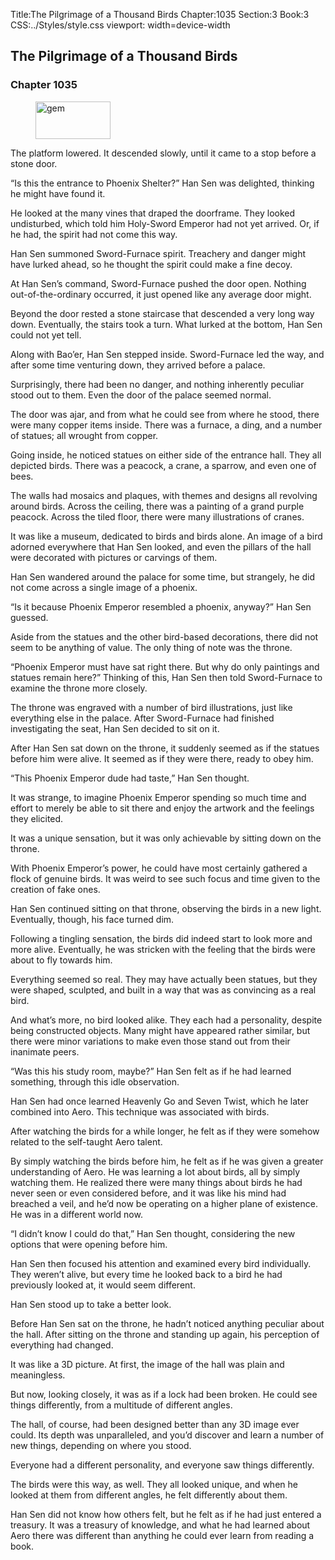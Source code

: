 Title:The Pilgrimage of a Thousand Birds 
Chapter:1035 
Section:3 
Book:3 
CSS:../Styles/style.css 
viewport: width=device-width
  
## The Pilgrimage of a Thousand Birds
### Chapter 1035 
<figure>
	<img src="../Images/gem.gif" alt="gem" id="gem" width="120" height="60" />
</figure>
  

  
  The platform lowered. It descended slowly, until it came to a stop before a stone door.

“Is this the entrance to Phoenix Shelter?” Han Sen was delighted, thinking he might have found it.

He looked at the many vines that draped the doorframe. They looked undisturbed, which told him Holy-Sword Emperor had not yet arrived. Or, if he had, the spirit had not come this way.

Han Sen summoned Sword-Furnace spirit. Treachery and danger might have lurked ahead, so he thought the spirit could make a fine decoy.

At Han Sen’s command, Sword-Furnace pushed the door open. Nothing out-of-the-ordinary occurred, it just opened like any average door might.

Beyond the door rested a stone staircase that descended a very long way down. Eventually, the stairs took a turn. What lurked at the bottom, Han Sen could not yet tell.

Along with Bao’er, Han Sen stepped inside. Sword-Furnace led the way, and after some time venturing down, they arrived before a palace.

Surprisingly, there had been no danger, and nothing inherently peculiar stood out to them. Even the door of the palace seemed normal.

The door was ajar, and from what he could see from where he stood, there were many copper items inside. There was a furnace, a ding, and a number of statues; all wrought from copper.

Going inside, he noticed statues on either side of the entrance hall. They all depicted birds. There was a peacock, a crane, a sparrow, and even one of bees.

The walls had mosaics and plaques, with themes and designs all revolving around birds. Across the ceiling, there was a painting of a grand purple peacock. Across the tiled floor, there were many illustrations of cranes.

It was like a museum, dedicated to birds and birds alone. An image of a bird adorned everywhere that Han Sen looked, and even the pillars of the hall were decorated with pictures or carvings of them.

Han Sen wandered around the palace for some time, but strangely, he did not come across a single image of a phoenix.

“Is it because Phoenix Emperor resembled a phoenix, anyway?” Han Sen guessed.

Aside from the statues and the other bird-based decorations, there did not seem to be anything of value. The only thing of note was the throne.

“Phoenix Emperor must have sat right there. But why do only paintings and statues remain here?” Thinking of this, Han Sen then told Sword-Furnace to examine the throne more closely.

The throne was engraved with a number of bird illustrations, just like everything else in the palace. After Sword-Furnace had finished investigating the seat, Han Sen decided to sit on it.

After Han Sen sat down on the throne, it suddenly seemed as if the statues before him were alive. It seemed as if they were there, ready to obey him.

“This Phoenix Emperor dude had taste,” Han Sen thought.

It was strange, to imagine Phoenix Emperor spending so much time and effort to merely be able to sit there and enjoy the artwork and the feelings they elicited.

It was a unique sensation, but it was only achievable by sitting down on the throne.

With Phoenix Emperor’s power, he could have most certainly gathered a flock of genuine birds. It was weird to see such focus and time given to the creation of fake ones.

Han Sen continued sitting on that throne, observing the birds in a new light. Eventually, though, his face turned dim.

Following a tingling sensation, the birds did indeed start to look more and more alive. Eventually, he was stricken with the feeling that the birds were about to fly towards him.

Everything seemed so real. They may have actually been statues, but they were shaped, sculpted, and built in a way that was as convincing as a real bird.

And what’s more, no bird looked alike. They each had a personality, despite being constructed objects. Many might have appeared rather similar, but there were minor variations to make even those stand out from their inanimate peers.

“Was this his study room, maybe?” Han Sen felt as if he had learned something, through this idle observation.

Han Sen had once learned Heavenly Go and Seven Twist, which he later combined into Aero. This technique was associated with birds.

After watching the birds for a while longer, he felt as if they were somehow related to the self-taught Aero talent.

By simply watching the birds before him, he felt as if he was given a greater understanding of Aero. He was learning a lot about birds, all by simply watching them. He realized there were many things about birds he had never seen or even considered before, and it was like his mind had breached a veil, and he’d now be operating on a higher plane of existence. He was in a different world now.

“I didn’t know I could do that,” Han Sen thought, considering the new options that were opening before him.

Han Sen then focused his attention and examined every bird individually. They weren’t alive, but every time he looked back to a bird he had previously looked at, it would seem different.

Han Sen stood up to take a better look.

Before Han Sen sat on the throne, he hadn’t noticed anything peculiar about the hall. After sitting on the throne and standing up again, his perception of everything had changed.

It was like a 3D picture. At first, the image of the hall was plain and meaningless.

But now, looking closely, it was as if a lock had been broken. He could see things differently, from a multitude of different angles.

The hall, of course, had been designed better than any 3D image ever could. Its depth was unparalleled, and you’d discover and learn a number of new things, depending on where you stood.

Everyone had a different personality, and everyone saw things differently.

The birds were this way, as well. They all looked unique, and when he looked at them from different angles, he felt differently about them.

Han Sen did not know how others felt, but he felt as if he had just entered a treasury. It was a treasury of knowledge, and what he had learned about Aero there was different than anything he could ever learn from reading a book.
